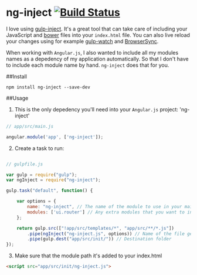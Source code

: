 # ng-inject [![Build Status](https://travis-ci.org/yagoferrer/ng-inject.svg?branch=master)](https://travis-ci.org/yagoferrer/ng-inject)

I love using [gulp-inject](https://github.com/klei/gulp-inject). It's a great tool that can take care of including your JavaScript and [bower](https://github.com/bower/bower) files into your `index.html` file. You can also live reload your changes using for example [gulp-watch](https://github.com/floatdrop/gulp-watch) and [BrowserSync](https://github.com/shakyShane/browser-sync).

When working with `Angular.js`, I also wanted to include all my modules names as a depedency of my application automatically. So that I don't have to include each module name by hand. `ng-inject` does that for you. 


##Install
```
npm install ng-inject --save-dev
```

##Usage

1) This is the only depedency you'll need into your `Angular.js` project: 'ng-inject'
```javascript
// app/src/main.js

angular.module('app', ['ng-inject']);
```


2) Create a task to run:


```javascript

// gulpfile.js

var gulp = require("gulp");
var ngInject = require("ng-inject");

gulp.task("default", function() {

    var options = {
        name: "ng-inject", // The name of the module to use in your main Angular.js
        modules: ['ui.router'] // Any extra modules that you want to include.
    };

    return gulp.src(["!app/src/templates/*", "app/src/**/*.js"])
        .pipe(ngInject("ng-inject.js", options)) // Name of the file generated with all deps.
        .pipe(gulp.dest("app/src/init/")) // Destination folder
});
```

3) Make sure that the module path it's added to your index.html
```html
<script src="app/src/init/ng-inject.js">
```
